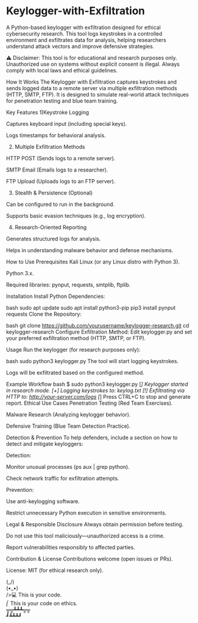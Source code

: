 # Keylogger-with-Exfiltration
A Python-based keylogger with exfiltration designed for ethical cybersecurity research. 
 This tool logs keystrokes in a controlled environment and exfiltrates data for analysis, helping researchers understand attack vectors and improve defensive strategies.

⚠️ Disclaimer:
This tool is for educational and research purposes only. Unauthorized use on systems without explicit consent is illegal. Always comply with local laws and ethical guidelines.

How It Works
The Keylogger with Exfiltration captures keystrokes and sends logged data to a remote server via multiple exfiltration methods (HTTP, SMTP, FTP). It is designed to simulate real-world attack techniques for penetration testing and blue team training.

Key Features
1)Keystroke Logging

Captures keyboard input (including special keys).

Logs timestamps for behavioral analysis.

2) Multiple Exfiltration Methods

HTTP POST (Sends logs to a remote server).

SMTP Email (Emails logs to a researcher).

FTP Upload (Uploads logs to an FTP server).

3) Stealth & Persistence (Optional)

Can be configured to run in the background.

Supports basic evasion techniques (e.g., log encryption).

4) Research-Oriented Reporting

Generates structured logs for analysis.

Helps in understanding malware behavior and defense mechanisms.

How to Use
Prerequisites
Kali Linux (or any Linux distro with Python 3).

Python 3.x.

Required libraries: pynput, requests, smtplib, ftplib.

Installation
Install Python Dependencies:

bash
sudo apt update
sudo apt install python3-pip
pip3 install pynput requests
Clone the Repository:

bash
git clone https://github.com/yourusername/keylogger-research.git
cd keylogger-research
Configure Exfiltration Method:
Edit keylogger.py and set your preferred exfiltration method (HTTP, SMTP, or FTP).

Usage
Run the keylogger (for research purposes only):

bash
sudo python3 keylogger.py
The tool will start logging keystrokes.

Logs will be exfiltrated based on the configured method.

Example Workflow
bash
$ sudo python3 keylogger.py
[*] Keylogger started in research mode.
[+] Logging keystrokes to: keylog.txt
[!] Exfiltrating via HTTP to: http://your-server.com/logs
[*] Press CTRL+C to stop and generate report.
Ethical Use Cases
Penetration Testing (Red Team Exercises).

Malware Research (Analyzing keylogger behavior).

Defensive Training (Blue Team Detection Practice).

Detection & Prevention
To help defenders, include a section on how to detect and mitigate keyloggers:

Detection:

Monitor unusual processes (ps aux | grep python).

Check network traffic for exfiltration attempts.

Prevention:

Use anti-keylogging software.

Restrict unnecessary Python execution in sensitive environments.

Legal & Responsible Disclosure
Always obtain permission before testing.

Do not use this tool maliciously—unauthorized access is a crime.

Report vulnerabilities responsibly to affected parties.

Contribution & License
Contributions welcome (open issues or PRs).

License: MIT (for ethical research only).

   (\_/)  
   (•_•)  
  />💻  This is your code.  
  ⎛  This is your code on ethics.  
   ╦╦┻┻┻╦╦  
   ┛┻┻┻┛  
